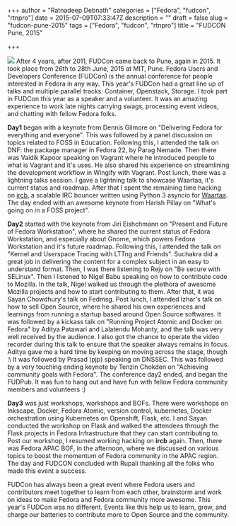 +++
author = "Ratnadeep Debnath"
categories = ["Fedora", "fudcon", "rtnpro"]
date = 2015-07-09T07:33:47Z
description = ""
draft = false
slug = "fudcon-pune-2015"
tags = ["Fedora", "fudcon", "rtnpro"]
title = "FUDCON Pune, 2015"

+++


![](/content/images/2015/07/fudcon_2015.jpg)
After 4 years, after 2011, FUDCon came back to Pune, again in 2015. It took place from 26th to 28th June, 2015 at MIT, Pune. Fedora Users and Developers Conference (FUDCon) is the annual conference for people interested in Fedora in any way. This year's FUDCon had a great line up of talks and multiple parallel tracks: Container, Openstack, Storage. I took part in FUDCon this year as a speaker and a volunteer. It was an amazing experience to work late nights carrying swags, processing event videos, and chatting with fellow Fedora folks.

**Day1** began with a keynote from Dennis Gilmore on "Delivering Fedora for everything and everyone". This was followed by a panel discussion on topics related to FOSS in Education. Following this, I attended the talk on DNF: the package manager in Fedora 22, by Parag Nemade. Then there was Vaidik Kapoor speaking on Vagrant where he introduced people to what is Vagrant and it's uses. He also shared his experience on streamlining the development workflow in Wingify with Vagrant. Post lunch, there was a lightning talks session. I gave a lightning talk to showcase Waartaa, it's current status and roadmap. After that I spent the remaining time hacking on [ircb](https://github.com/waartaa/ircb), a scalable IRC bouncer written using Python 3 asyncio for [Waartaa](https://github.com/waartaa/waartaa). The day ended with an awesome keynote from Harish Pillay on "What's going on in a FOSS project".

**Day2** started with the keynote from Jiri Eishchmann on "Present and Future of Fedora Workstation", where he shared the current status of Fedora Workstation, and especially about Gnome, which powers Fedora Workstation and it's future roadmap. Following this, I attended the talk on "Kernel and Userspace Tracing with LTTng and Friends". Suchakra did a great job in delivering the content for a complex subject in an easy to understand format. Then, I was there listening to Rejy on "Be secure with SELinux". Then I listened to Nigel Babu speaking on how to contribute code to Mozilla. In the talk, Nigel walked us through the plethora of awesome Mozilla projects and how to start contributing to them. After that, it was Sayan Chowdhury's talk on Fedmsg. Post lunch, I attended Izhar's talk on how to sell Open Source, where he shared his own experiences and learnings from running a startup based around Open Source softwares. It was followed by a kickass talk on "Running Project Atomic and Docker on Fedora" by Aditya Patawari and Lalatendu Mohanty, and the talk was very well received by the audience. I also got the chance to operate the video recorder during this talk to ensure that the speaker always remains in focus. Aditya gave me a hard time by keeping on moving across the stage, though :\ It was followed by Prasad (pjp) speaking on DNSSEC. This was followed by a very touching ending keynote by Tenzin Chokden on "Achieving community goals with Fedora". The conference day2 ended, and began the FUDPub. It was fun to hang out and have fun with fellow Fedora community members and volunteers :)

**Day3** was just workshops, workshops and BOFs. There were workshops on Inkscape, Docker, Fedora Atomic, version control, kubernetes, Docker orchestration using Kubernetes on Openshift, Flask, etc. I and Sayan conducted the workshop on Flask and walked the attendees through the Flask projects in Fedora Infrastructure that they can start contributing to. Post our workshop, I resumed working hacking on **ircb** again. Then, there was Fedora APAC BOF, in the afternoon, where we discussed on various topics to boost the momentum of Fedora community in the APAC region. The day and FUDCON concluded with Rupali thanking all the folks who made this event a success.

FUDCon has always been a great event where Fedora users and contributors meet together to learn from each other, brainstorm and work on ideas to make Fedora and Fedora community more awesome. This year's FUDCon was no different. Events like this help us to learn, grow, and charge our batteries to contribute more to Open Source and the community.

